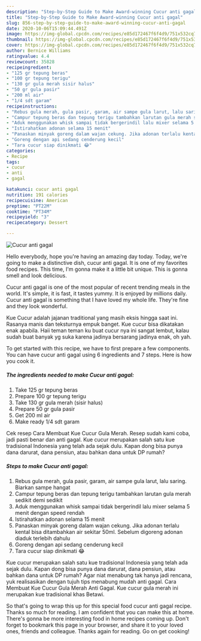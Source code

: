 ```yaml
---
description: "Step-by-Step Guide to Make Award-winning Cucur anti gagal"
title: "Step-by-Step Guide to Make Award-winning Cucur anti gagal"
slug: 856-step-by-step-guide-to-make-award-winning-cucur-anti-gagal
date: 2020-10-06T15:09:44.491Z
image: https://img-global.cpcdn.com/recipes/e85d172467f6f4d9/751x532cq70/cucur-anti-gagal-foto-resep-utama.jpg
thumbnail: https://img-global.cpcdn.com/recipes/e85d172467f6f4d9/751x532cq70/cucur-anti-gagal-foto-resep-utama.jpg
cover: https://img-global.cpcdn.com/recipes/e85d172467f6f4d9/751x532cq70/cucur-anti-gagal-foto-resep-utama.jpg
author: Bernice Williams
ratingvalue: 4.4
reviewcount: 35828
recipeingredient:
- "125 gr tepung beras"
- "100 gr tepung terigu"
- "130 gr gula merah sisir halus"
- "50 gr gula pasir"
- "200 ml air"
- "1/4 sdt garam"
recipeinstructions:
- "Rebus gula merah, gula pasir, garam, air sampe gula larut, lalu saring. Biarkan sampe hangat"
- "Campur tepung beras dan tepung terigu tambahkan larutan gula merah sedikit demi sedikit"
- "Aduk menggunakan whisk sampai tidak bergerindil lalu mixer selama 5 menit dengan speed rendah"
- "Istirahatkan adonan selama 15 menit"
- "Panaskan minyak goreng dalam wajan cekung. Jika adonan terlalu kental bisa ditambahkan air sekitar 50ml. Sebelum digoreng adonan diaduk terlebih dahulu"
- "Goreng dengan api sedang cenderung kecil"
- "Tara cucur siap dinikmati 😂"
categories:
- Recipe
tags:
- cucur
- anti
- gagal

katakunci: cucur anti gagal 
nutrition: 191 calories
recipecuisine: American
preptime: "PT22M"
cooktime: "PT34M"
recipeyield: "3"
recipecategory: Dessert

---
```



![Cucur anti gagal](https://img-global.cpcdn.com/recipes/e85d172467f6f4d9/751x532cq70/cucur-anti-gagal-foto-resep-utama.jpg)

Hello everybody, hope you're having an amazing day today. Today, we're going to make a distinctive dish, cucur anti gagal. It is one of my favorites food recipes. This time, I'm gonna make it a little bit unique. This is gonna smell and look delicious.

Cucur anti gagal is one of the most popular of recent trending meals in the world. It's simple, it is fast, it tastes yummy. It is enjoyed by millions daily. Cucur anti gagal is something that I have loved my whole life. They're fine and they look wonderful.

Kue Cucur adalah jajanan traditional yang masih eksis hingga saat ini. Rasanya manis dan teksturnya empuk banget. Kue cucur bisa dikatakan enak apabila. Haii teman teman ku buat cucur nya ini sangat lembut, kalau sudah buat banyak yg suka karena jadinya bersarang jadinya enak, oh yah.


To get started with this recipe, we have to first prepare a few components. You can have cucur anti gagal using 6 ingredients and 7 steps. Here is how you cook it.

<!--inarticleads1-->

##### The ingredients needed to make Cucur anti gagal:

1. Take 125 gr tepung beras
1. Prepare 100 gr tepung terigu
1. Take 130 gr gula merah (sisir halus)
1. Prepare 50 gr gula pasir
1. Get 200 ml air
1. Make ready 1/4 sdt garam


Cek resep Cara Membuat Kue Cucur Gula Merah. Resep sudah kami coba, jadi pasti benar dan anti gagal. Kue cucur merupakan salah satu kue tradisional Indonesia yang telah ada sejak dulu. Kapan dong bisa punya dana darurat, dana pensiun, atau bahkan dana untuk DP rumah? 

<!--inarticleads2-->

##### Steps to make Cucur anti gagal:

1. Rebus gula merah, gula pasir, garam, air sampe gula larut, lalu saring. Biarkan sampe hangat
1. Campur tepung beras dan tepung terigu tambahkan larutan gula merah sedikit demi sedikit
1. Aduk menggunakan whisk sampai tidak bergerindil lalu mixer selama 5 menit dengan speed rendah
1. Istirahatkan adonan selama 15 menit
1. Panaskan minyak goreng dalam wajan cekung. Jika adonan terlalu kental bisa ditambahkan air sekitar 50ml. Sebelum digoreng adonan diaduk terlebih dahulu
1. Goreng dengan api sedang cenderung kecil
1. Tara cucur siap dinikmati 😂


Kue cucur merupakan salah satu kue tradisional Indonesia yang telah ada sejak dulu. Kapan dong bisa punya dana darurat, dana pensiun, atau bahkan dana untuk DP rumah? Agar niat menabung tak hanya jadi rencana, yuk realisasikan dengan tujuh tips menabung mudah anti gagal. Cara Membuat Kue Cucur Gula Merah Anti Gagal. Kue cucur gula merah ini merupakan kue tradisional khas Betawi. 

So that's going to wrap this up for this special food cucur anti gagal recipe. Thanks so much for reading. I am confident that you can make this at home. There's gonna be more interesting food in home recipes coming up. Don't forget to bookmark this page in your browser, and share it to your loved ones, friends and colleague. Thanks again for reading. Go on get cooking!
